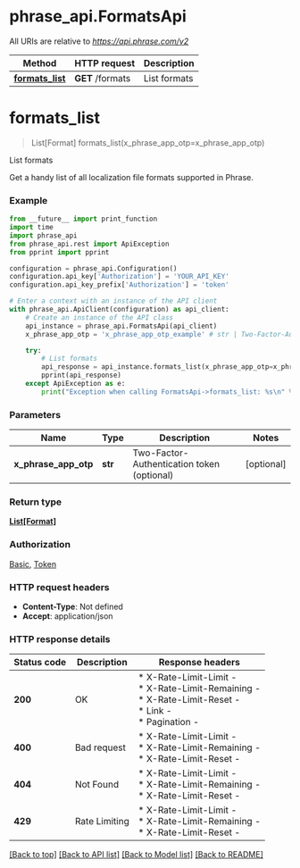 # phrase_api.FormatsApi

All URIs are relative to *https://api.phrase.com/v2*

Method | HTTP request | Description
------------- | ------------- | -------------
[**formats_list**](FormatsApi.md#formats_list) | **GET** /formats | List formats


# **formats_list**
> List[Format] formats_list(x_phrase_app_otp=x_phrase_app_otp)

List formats

Get a handy list of all localization file formats supported in Phrase.

### Example

```python
from __future__ import print_function
import time
import phrase_api
from phrase_api.rest import ApiException
from pprint import pprint

configuration = phrase_api.Configuration()
configuration.api_key['Authorization'] = 'YOUR_API_KEY'
configuration.api_key_prefix['Authorization'] = 'token'

# Enter a context with an instance of the API client
with phrase_api.ApiClient(configuration) as api_client:
    # Create an instance of the API class
    api_instance = phrase_api.FormatsApi(api_client)
    x_phrase_app_otp = 'x_phrase_app_otp_example' # str | Two-Factor-Authentication token (optional)

    try:
        # List formats
        api_response = api_instance.formats_list(x_phrase_app_otp=x_phrase_app_otp)
        pprint(api_response)
    except ApiException as e:
        print("Exception when calling FormatsApi->formats_list: %s\n" % e)
```


### Parameters

Name | Type | Description  | Notes
------------- | ------------- | ------------- | -------------
 **x_phrase_app_otp** | **str**| Two-Factor-Authentication token (optional) | [optional] 

### Return type

[**List[Format]**](Format.md)

### Authorization

[Basic](../README.md#Basic), [Token](../README.md#Token)

### HTTP request headers

 - **Content-Type**: Not defined
 - **Accept**: application/json

### HTTP response details
| Status code | Description | Response headers |
|-------------|-------------|------------------|
**200** | OK |  * X-Rate-Limit-Limit -  <br>  * X-Rate-Limit-Remaining -  <br>  * X-Rate-Limit-Reset -  <br>  * Link -  <br>  * Pagination -  <br>  |
**400** | Bad request |  * X-Rate-Limit-Limit -  <br>  * X-Rate-Limit-Remaining -  <br>  * X-Rate-Limit-Reset -  <br>  |
**404** | Not Found |  * X-Rate-Limit-Limit -  <br>  * X-Rate-Limit-Remaining -  <br>  * X-Rate-Limit-Reset -  <br>  |
**429** | Rate Limiting |  * X-Rate-Limit-Limit -  <br>  * X-Rate-Limit-Remaining -  <br>  * X-Rate-Limit-Reset -  <br>  |

[[Back to top]](#) [[Back to API list]](../README.md#documentation-for-api-endpoints) [[Back to Model list]](../README.md#documentation-for-models) [[Back to README]](../README.md)

